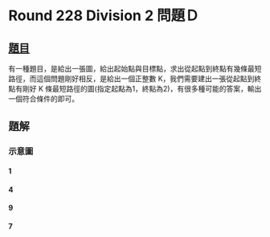 # Round 228 Division 2 問題Ｄ

## [題目](http://codeforces.com/contest/389/problem/D)

有一種題目，是給出一張圖，給出起始點與目標點，求出從起點到終點有幾條最短路徑，而這個問題剛好相反，是給出一個正整數 K，我們需要建出一張從起點到終點有剛好 K 條最短路徑的圖(指定起點為1，終點為2)，有很多種可能的答案，輸出一個符合條件的即可。

## 題解



### 示意圖

#### 1



#### 4



#### 9



#### 7
